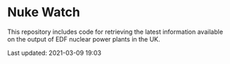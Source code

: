 # Nuke Watch

This repository includes code for retrieving the latest information available on the output of EDF nuclear power plants in the UK.

Last updated: 2021-03-09 19:03